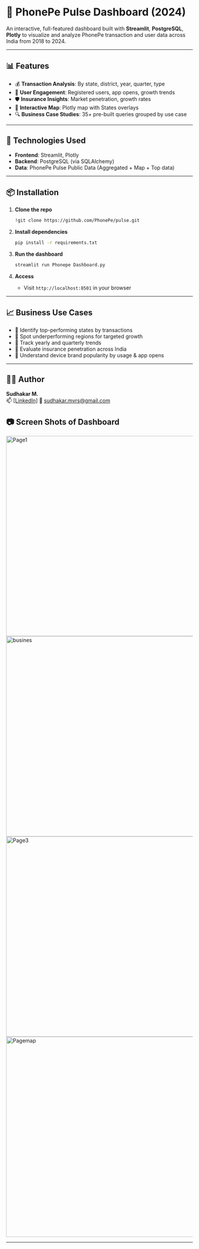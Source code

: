 
# 📱 PhonePe Pulse Dashboard (2024)

An interactive, full-featured dashboard built with **Streamlit**, **PostgreSQL**, **Plotly** to visualize and analyze PhonePe transaction and user data across India from 2018 to 2024.

---

## 📊 Features

- 💰 **Transaction Analysis**: By state, district, year, quarter, type
- 📲 **User Engagement**: Registered users, app opens, growth trends
- 🛡️ **Insurance Insights**: Market penetration, growth rates
- 📍 **Interactive Map**: Plotly map with States overlays
- 🔍 **Business Case Studies**: 35+ pre-built queries grouped by use case

---

## 🚀 Technologies Used

- **Frontend**: Streamlit, Plotly
- **Backend**: PostgreSQL (via SQLAlchemy)
- **Data**: PhonePe Pulse Public Data (Aggregated + Map + Top data)

---

## 📦 Installation

1. **Clone the repo**
   ```bash
   !git clone https://github.com/PhonePe/pulse.git
   ```

2. **Install dependencies**
   ```bash
   pip install -r requirements.txt
   ```

3. **Run the dashboard**
   ```bash
   streamlit run Phonepe Dashboard.py
   ```

4. **Access**
   - Visit `http://localhost:8501` in your browser

---

## 📈 Business Use Cases

- 🔹 Identify top-performing states by transactions
- 🔹 Spot underperforming regions for targeted growth
- 🔹 Track yearly and quarterly trends
- 🔹 Evaluate insurance penetration across India
- 🔹 Understand device brand popularity by usage & app opens

---

## 🙋‍♂️ Author

**Sudhakar M.**  
📫 [[LinkedIn]](https://www.linkedin.com/in/sudhakar-m-657ba787/) 
📧 sudhakar.mvrs@gmail.com
## 📷 Screen Shots of Dashboard

<img width="960" height="540" alt="Page1" src="https://github.com/user-attachments/assets/8dd6bdcc-7b5a-42b7-a074-17207acbbfbd" />

<img width="960" height="540" alt="busines" src="https://github.com/user-attachments/assets/ef92cf93-8da7-495e-aa4e-b49525147f74" />

<img width="960" height="540" alt="Page3" src="https://github.com/user-attachments/assets/c713891c-4f7e-4377-b96a-efaa670fec8a" />

<img width="960" height="540" alt="Pagemap" src="https://github.com/user-attachments/assets/f1ed3246-4109-441e-b827-1809c1d91b25" />


---
